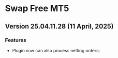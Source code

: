 # Swap Free MT5

## Version 25.04.11.28 (11 April, 2025)
### Features
* Plugin now can also process netting orders;
